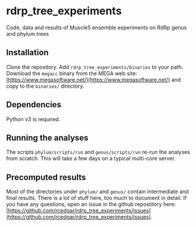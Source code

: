 # rdrp_tree_experiments
Code, data and results of Muscle5 ensemble experiments on RdRp genus and phylum trees

## Installation

Clone the repository. Add `rdrp_tree_experiments/binaries` to your path. Download the `megacc` binary from the MEGA web site: [https://www.megasoftware.net/](https://www.megasoftware.net/) and copy to the `binaries/` directory.

## Dependencies

Python v3 is required.

## Running the analyses

The scripts `phylum/scripts/run` and `genus/scripts/run` re-run the analyses from scratch. This will take a few days on a typical multi-core server.

## Precomputed results

Most of the directories under `phylum/` and `genus/` contain intermediate and final results. There is a lot of stuff here, too much to document in detail. If you have any questions, open an issue in the github repostitory here: [https://github.com/rcedgar/rdrp_tree_experiments/issues](https://github.com/rcedgar/rdrp_tree_experiments/issues).
